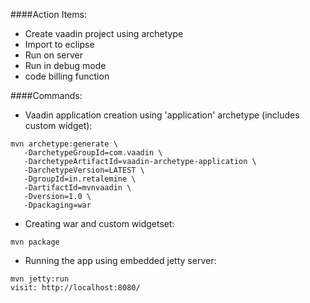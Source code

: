 ####Action Items:
* Create vaadin project using archetype
* Import to eclipse
* Run on server
* Run in debug mode
* code billing function

####Commands:
* Vaadin application creation using 'application' archetype (includes custom widget):
```
mvn archetype:generate \
   -DarchetypeGroupId=com.vaadin \
   -DarchetypeArtifactId=vaadin-archetype-application \
   -DarchetypeVersion=LATEST \
   -DgroupId=in.retalemine \
   -DartifactId=mvnvaadin \
   -Dversion=1.0 \
   -Dpackaging=war
```

* Creating war and custom widgetset:
```
mvn package
```

* Running the app using embedded jetty server:
```
mvn jetty:run
visit: http://localhost:8080/
```



